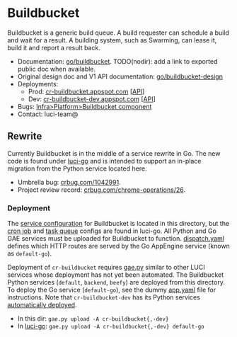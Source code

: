 # Buildbucket

Buildbucket is a generic build queue. A build requester can schedule a build
and wait for a result. A building system, such as Swarming, can lease it, build
it and report a result back.

*   Documentation: [go/buildbucket](http://go/buildbucket).
    TODO(nodir): add a link to exported public doc when available.
*   Original design doc and V1 API documentation: [go/buildbucket-design](http://go/buildbucket-design)
*   Deployments:
    *   Prod: [cr-buildbucket.appspot.com](https://cr-buildbucket.appspot.com) [[API](https://cr-buildbucket.appspot.com/rpcexplorer/services/buildbucket.v2.Builds/)]
    *   Dev: [cr-buildbucket-dev.appspot.com](https://cr-buildbucket-dev.appspot.com) [[API](https://cr-buildbucket-dev.appspot.com/rpcexplorer/services/buildbucket.v2.Builds/)]
*   Bugs: [Infra>Platform>Buildbucket component](https://crbug.com?q=component:Infra>Platform>Buildbucket)
*   Contact: luci-team@

## Rewrite

Currently Buildbucket is in the middle of a service rewrite in Go. The new code
is found under [luci-go](https://chromium.googlesource.com/infra/luci/luci-go/+/refs/heads/main/buildbucket/appengine/)
and is intended to support an in-place migration from the Python service located
here.

* Umbrella bug: [crbug.com/1042991](https://crbug.com/1042991).
* Project review record:
  [crbug.com/chrome-operations/26](https://crbug.com/chrome-operations/26).

### Deployment

The [service configuration](./app.yaml) for Buildbucket is located in this
directory, but the [cron
job](https://chromium.googlesource.com/infra/luci/luci-go/+/refs/heads/main/buildbucket/appengine/frontend/cron.yaml)
and [task queue](https://chromium.googlesource.com/infra/luci/luci-go/+/refs/heads/main/buildbucket/appengine/frontend/queue.yaml)
configs are found in luci-go. All Python and Go GAE services must be uploaded
for Buildbucket to function. [dispatch.yaml](./dispatch.yaml) defines which HTTP
routes are served by the Go AppEngine service (known as `default-go`).

Deployment of `cr-buildbucket` requires
[gae.py](https://chromium.googlesource.com/infra/luci/luci-py/+/refs/heads/main/appengine/components/tools/gae.py)
similar to other LUCI services whose deployment has not yet been automated. The
Buildbucket Python services (`default`, `backend`, `beefy`) are deployed from
this directory. To deploy the Go service (`default-go`), see the dummy
[app.yaml](https://chromium.googlesource.com/infra/luci/luci-go/+/refs/heads/main/buildbucket/appengine/frontend/app.yaml)
file for instructions. Note that `cr-buildbucket-dev` has its Python services
[automatically deployed](https://chrome-internal.googlesource.com/infradata/gae/+/refs/heads/main/apps/cr-buildbucket/).

* In this dir: `gae.py upload -A cr-buildbucket{,-dev}`
* In
  [luci-go](https://chromium.googlesource.com/infra/luci/luci-go/+/refs/heads/main/buildbucket/appengine/frontend/):
  `gae.py upload -A cr-buildbucket{,-dev} default-go`
